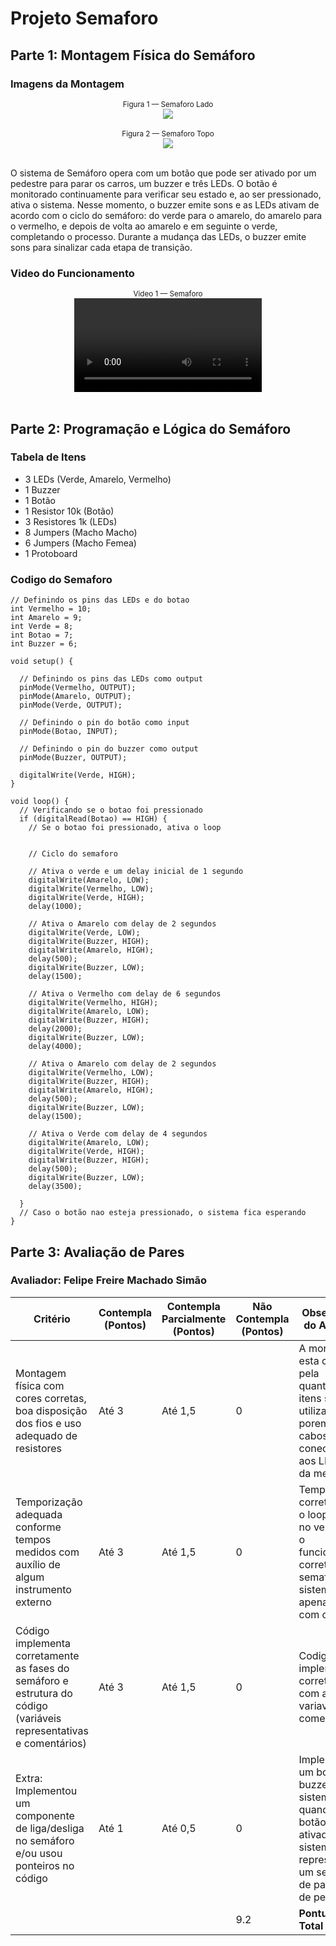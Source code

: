 # Projeto Semaforo


## Parte 1: Montagem Física do Semáforo

### Imagens da Montagem

<div align="center">
<sub>Figura 1 — Semaforo Lado <a href="#c6"></a></sub> </br>
<img src="Assets\Semaforo Lado.jpg"><br>
</div><br>

<div align="center">
<sub>Figura 2 — Semaforo Topo <a href="#c6"></a></sub> </br>
<img src="Assets\Semaforo Topo.jpg"><br>
</div><br>

O sistema de Semáforo opera com um botão que pode ser ativado por um pedestre para parar os carros, um buzzer e três LEDs. O botão é monitorado continuamente para verificar seu estado e, ao ser pressionado, ativa o sistema. Nesse momento, o buzzer emite sons e as LEDs ativam de acordo com o ciclo do semáforo: do verde para o amarelo, do amarelo para o vermelho, e depois de volta ao amarelo e em seguinte o verde, completando o processo. Durante a mudança das LEDs, o buzzer emite sons para sinalizar cada etapa de transição.

### Video do Funcionamento
<div align="center">
<sub>Video 1 — Semaforo <a href="#c6"></a></sub> </br>
<video controls src="Assets/Semaforo.mp4"></video>
</div><br>


## Parte 2: Programação e Lógica do Semáforo

### Tabela de Itens
- 3 LEDs (Verde, Amarelo, Vermelho)
- 1 Buzzer
- 1 Botão
- 1 Resistor 10k (Botão)
- 3 Resistores 1k (LEDs)
- 8 Jumpers (Macho Macho)
- 6 Jumpers (Macho Femea)
- 1 Protoboard

### Codigo do Semaforo
```
// Definindo os pins das LEDs e do botao
int Vermelho = 10;
int Amarelo = 9;
int Verde = 8;
int Botao = 7; 
int Buzzer = 6; 

void setup() {
  
  // Definindo os pins das LEDs como output
  pinMode(Vermelho, OUTPUT);
  pinMode(Amarelo, OUTPUT);
  pinMode(Verde, OUTPUT);
  
  // Definindo o pin do botão como input
  pinMode(Botao, INPUT);

  // Definindo o pin do buzzer como output
  pinMode(Buzzer, OUTPUT);

  digitalWrite(Verde, HIGH);
}

void loop() {
  // Verificando se o botao foi pressionado
  if (digitalRead(Botao) == HIGH) {
    // Se o botao foi pressionado, ativa o loop
    

    // Ciclo do semaforo

    // Ativa o verde e um delay inicial de 1 segundo
    digitalWrite(Amarelo, LOW);
    digitalWrite(Vermelho, LOW);
    digitalWrite(Verde, HIGH);
    delay(1000);
    
    // Ativa o Amarelo com delay de 2 segundos
    digitalWrite(Verde, LOW);
    digitalWrite(Buzzer, HIGH);
    digitalWrite(Amarelo, HIGH);
    delay(500);
    digitalWrite(Buzzer, LOW);
    delay(1500);

    // Ativa o Vermelho com delay de 6 segundos
    digitalWrite(Vermelho, HIGH);
    digitalWrite(Amarelo, LOW);
    digitalWrite(Buzzer, HIGH);
    delay(2000);
    digitalWrite(Buzzer, LOW);
    delay(4000);

    // Ativa o Amarelo com delay de 2 segundos
    digitalWrite(Vermelho, LOW);
    digitalWrite(Buzzer, HIGH);
    digitalWrite(Amarelo, HIGH);
    delay(500);
    digitalWrite(Buzzer, LOW);
    delay(1500);

    // Ativa o Verde com delay de 4 segundos
    digitalWrite(Amarelo, LOW);
    digitalWrite(Verde, HIGH);
    digitalWrite(Buzzer, HIGH);
    delay(500);
    digitalWrite(Buzzer, LOW);
    delay(3500);

  }
  // Caso o botão nao esteja pressionado, o sistema fica esperando
}
```


## Parte 3: Avaliação de Pares


### Avaliador: Felipe Freire Machado Simão

| Critério                                                                                                 | Contempla (Pontos) | Contempla Parcialmente (Pontos) | Não Contempla (Pontos) | Observações do Avaliador |
|---------------------------------------------------------------------------------------------------------|--------------------|----------------------------------|--------------------------|---------------------------|
| Montagem física com cores corretas, boa disposição dos fios e uso adequado de resistores                | Até 3              | Até 1,5                            | 0                        |A montagem esta correta pela quantidade de itens sendo utilizados porem os cabos conectados aos LEDs são da mesma cor.                           |
| Temporização adequada conforme tempos medidos com auxílio de algum instrumento externo                  | Até 3              | Até 1,5                          | 0                        |Tempo esta correto porem o loop inicia no verde para o funcionamento correto desse semaforo e o sistema apenas inicia com o botão.                           |
| Código implementa corretamente as fases do semáforo e estrutura do código (variáveis representativas e comentários) | Até 3              | Até 1,5                          | 0                        | Codigo implementado corretamente com as fases, variaveis e comentarios.                           |
| Extra: Implementou um componente de liga/desliga no semáforo e/ou usou ponteiros no código | Até 1              |  Até 0,5                         | 0                        | Implementou um botão e buzzer no sistema que quando o botão é ativado o sistema inicia representando um semafaro de pasagem de pedestres.                      |
|  |                                                             |   | 9.2 |**Pontuação Total**|

